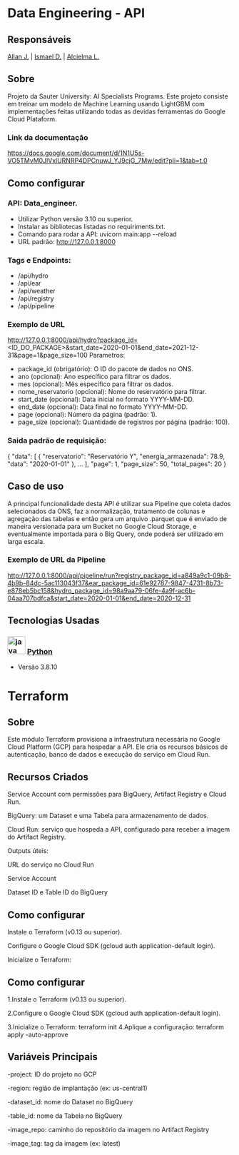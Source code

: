# Data Engineering - API
## Responsáveis
 [Allan J.](https://github.com/allanjose001) | 
 [Ismael D.](https://github.com/ismael-ds-correia) |
 [Alcielma L.](https://github.com/Alcielma)

## Sobre
Projeto da Sauter University: AI Specialists Programs. Este projeto consiste em treinar um modelo de Machine Learning usando LightGBM com implementações feitas utilizando todas as devidas ferramentas do Google Cloud Plataform.

### Link da documentação
https://docs.google.com/document/d/1N1U5s-VO5TMvM0JlVxlURNRP4DPCnuwJ_YJ9cjG_7Mw/edit?pli=1&tab=t.0

## Como configurar
### API: Data_engineer.
- Utilizar Python versão 3.10 ou superior.
- Instalar as bibliotecas listadas no requiriments.txt.
- Comando para rodar a API: uvicorn main:app --reload
- URL padrão: http://127.0.0.1:8000
### Tags e Endpoints:
 - /api/hydro
 - /api/ear
 - /api/weather
 - /api/registry
 - /api/pipeline
### Exemplo de URL
http://127.0.0.1:8000/api/hydro?package_id=<ID_DO_PACKAGE>&start_date=2020-01-01&end_date=2021-12-31&page=1&page_size=100
Parametros:
- package_id (obrigatório): O ID do pacote de dados no ONS.
- ano (opcional): Ano específico para filtrar os dados.
- mes (opcional): Mês específico para filtrar os dados.
- nome_reservatorio (opcional): Nome do reservatório para filtrar.
- start_date (opcional): Data inicial no formato YYYY-MM-DD.
- end_date (opcional): Data final no formato YYYY-MM-DD.
- page (opcional): Número da página (padrão: 1).
- page_size (opcional): Quantidade de registros por página (padrão: 100).

### Saida padrão de requisição:
{
  "data": [
    {
      "reservatorio": "Reservatório Y",
      "energia_armazenada": 78.9,
      "data": "2020-01-01"
    },
    ...
  ],
  "page": 1,
  "page_size": 50,
  "total_pages": 20
}

## Caso de uso
A principal funcionalidade desta API é utilizar sua Pipeline que coleta dados selecionados da ONS, faz a normalização, tratamento de colunas e agregação das tabelas e então gera um arquivo .parquet que é enviado de maneira versionada para um Bucket no Google Cloud Storage, e eventualmente importada para o Big Query, onde poderá ser utilizado em larga escala.

### Exemplo de URL da Pipeline
http://127.0.0.1:8000/api/pipeline/run?registry_package_id=a849a9c1-09b8-4b9b-84dc-5ac113043f37&ear_package_id=61e92787-9847-4731-8b73-e878eb5bc158&hydro_package_id=98a9aa79-06fe-4a9f-ac6b-04aa707bdfca&start_date=2020-01-01&end_date=2020-12-31


## Tecnologias Usadas

### <img src="https://cdn.jsdelivr.net/gh/devicons/devicon@latest/icons/python/python-original.svg" height="40" alt="java logo"/> [Python](https://www.python.org)
* Versão 3.8.10


# Terraform

## Sobre
Este módulo Terraform provisiona a infraestrutura necessária no Google Cloud Platform (GCP) para hospedar a API. Ele cria os recursos básicos de autenticação, banco de dados e execução do serviço em Cloud Run.

## Recursos Criados

Service Account com permissões para BigQuery, Artifact Registry e Cloud Run.

BigQuery: um Dataset e uma Tabela para armazenamento de dados.

Cloud Run: serviço que hospeda a API, configurado para receber a imagem do Artifact Registry.

Outputs úteis:

  URL do serviço no Cloud Run

  Service Account

  Dataset ID e Table ID do BigQuery

## Como configurar

Instale o Terraform
 (v0.13 ou superior).

Configure o Google Cloud SDK (gcloud auth application-default login).

Inicialize o Terraform:

## Como configurar

1.Instale o Terraform
 (v0.13 ou superior).

2.Configure o Google Cloud SDK (gcloud auth application-default login).

3.Inicialize o Terraform:
    terraform init
4.Aplique a configuração:
    terraform apply -auto-approve

## Variáveis Principais

-project: ID do projeto no GCP

-region: região de implantação (ex: us-central1)

-dataset_id: nome do Dataset no BigQuery

-table_id: nome da Tabela no BigQuery

-image_repo: caminho do repositório da imagem no Artifact Registry

-image_tag: tag da imagem (ex: latest)
